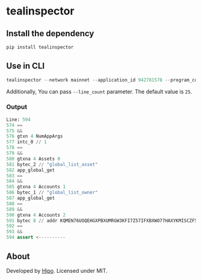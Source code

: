 # tealinspector

## Install the dependency

```python
pip install tealinspector
```

## Use in CLI

```python
tealinspector --network mainnet --application_id 942781578 --program_counter 1328
```

Additionally, You can pass `--line_count` parameter. The default value is `25`.

### Output

```python
Line: 594
574 == 
575 && 
576 gtxn 4 NumAppArgs 
577 intc_0 // 1 
578 == 
579 && 
580 gtxna 4 Assets 0 
581 bytec_2 // "global_list_asset" 
582 app_global_get 
583 == 
584 && 
585 gtxna 4 Accounts 1 
586 bytec_1 // "global_list_owner" 
587 app_global_get 
588 == 
589 && 
590 gtxna 4 Accounts 2 
591 bytec 8 // addr KQMEN76UOQEHGXPBXUMRGW3KFI7Z57IFXBXWO77HAXYKMISCZF5CAOOITI 
592 == 
593 && 
594 assert <---------- 
```

## About

Developed by [Hipo](https://hipolabs.com).
Licensed under MIT.
